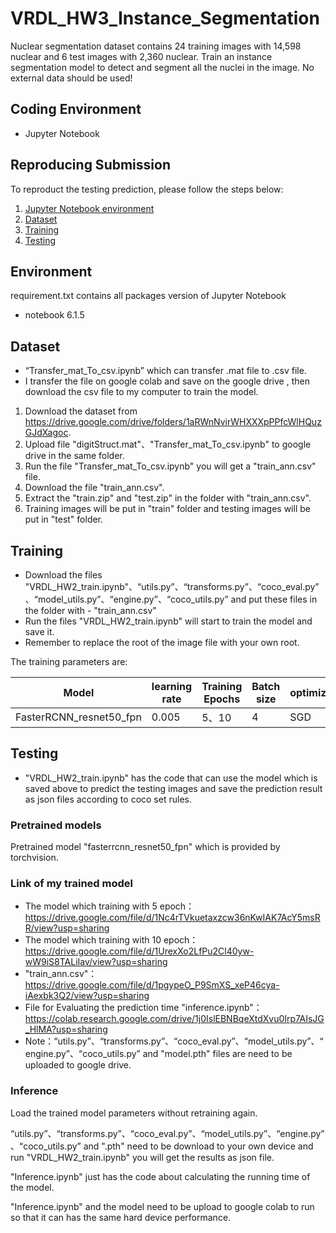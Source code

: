 # VRDL_HW3_Instance_Segmentation
Nuclear segmentation dataset contains 24 training images with 14,598 nuclear and 6 test images with 2,360 nuclear.
Train an instance segmentation model to detect and segment all the nuclei in the image.
No external data should be used!

## Coding Environment
- Jupyter Notebook

## Reproducing Submission
To reproduct the testing prediction, please follow the steps below:
1. [Jupyter Notebook environment](#environment)
2. [Dataset](#dataset)
3. [Training](#training)
4. [Testing](#testing)

## Environment
requirement.txt contains all packages version of Jupyter Notebook
- notebook 6.1.5  

## Dataset
- “Transfer_mat_To_csv.ipynb” which can transfer .mat file to .csv file. 
- I transfer the file on google colab and save on the google drive , then download the csv file to my computer to train the model.
1. Download the dataset from https://drive.google.com/drive/folders/1aRWnNvirWHXXXpPPfcWlHQuzGJdXagoc.
2. Upload file "digitStruct.mat"、"Transfer_mat_To_csv.ipynb" to google drive in the same folder.
3. Run the file "Transfer_mat_To_csv.ipynb" you will get a "train_ann.csv" file.
4. Download the file "train_ann.csv".
5. Extract the "train.zip" and "test.zip" in the folder with "train_ann.csv".
6. Training images will be put in "train" folder and testing images will be put in "test" folder.


## Training
- Download the files "VRDL_HW2_train.ipynb"、“utils.py”、“transforms.py”、“coco_eval.py”、“model_utils.py”、“engine.py”、“coco_utils.py” and put these files in the folder with - "train_ann.csv"
- Run the files "VRDL_HW2_train.ipynb" will start to train the model and save it.
- Remember to replace the root of the image file with your own root.

The training parameters are:

Model | learning rate | Training Epochs | Batch size | optimizer
------------------------ | ------------------------- | ------------------------- | ------------------------- | -------------------------
FasterRCNN_resnet50_fpn | 0.005 | 5、10 | 4 | SGD

## Testing
- "VRDL_HW2_train.ipynb" has the code that can use the model which is saved above to predict the testing images and save the prediction result as json files according to coco set rules.

### Pretrained models
Pretrained model "fasterrcnn_resnet50_fpn" which is provided by torchvision.

### Link of my trained model
- The model which training with 5 epoch：https://drive.google.com/file/d/1Nc4rTVkuetaxzcw36nKwIAK7AcY5msRR/view?usp=sharing
- The model which training with 10 epoch：https://drive.google.com/file/d/1UrexXo2LfPu2Cl40yw-wW9iS8TALiIav/view?usp=sharing
- "train_ann.csv"：https://drive.google.com/file/d/1pgypeO_P9SmXS_xeP46cya-iAexbk3Q2/view?usp=sharing
- File for Evaluating the prediction time "inference.ipynb"：https://colab.research.google.com/drive/1j0IslEBNBqeXtdXvu0Irp7AIsJG_HlMA?usp=sharing
- Note：“utils.py”、“transforms.py”、“coco_eval.py”、“model_utils.py”、“engine.py”、“coco_utils.py” and "model.pth" files are need to be uploaded to google drive.

### Inference

Load the trained model parameters without retraining again.

“utils.py”、“transforms.py”、“coco_eval.py”、“model_utils.py”、“engine.py”、“coco_utils.py” and ".pth" need to be download to your own device and run "VRDL_HW2_train.ipynb" you will get the results as json file.

"Inference.ipynb" just has the code about calculating the running time of the model.

"Inference.ipynb" and the model need to be upload to google colab to run so that it can has the same hard device performance.
